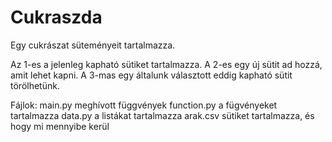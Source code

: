 # Cukraszda
Egy cukrászat süteményeit tartalmazza. 

Az 1-es a jelenleg kapható sütiket tartalmazza.
A 2-es egy új sütit ad hozzá, amit lehet kapni.
A 3-mas egy általunk választott eddig kapható sütit törölhetünk.

Fájlok: 
main.py meghívott függvények
function.py a fügvényeket tartalmazza
data.py a listákat tartalmazza
arak.csv sütiket tartalmazza, és hogy mi mennyibe kerül
